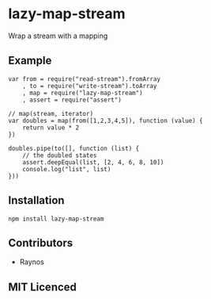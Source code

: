 # lazy-map-stream

Wrap a stream with a mapping

## Example

```
var from = require("read-stream").fromArray
    , to = require("write-stream").toArray
    , map = require("lazy-map-stream")
    , assert = require("assert")

// map(stream, iterator)
var doubles = map(from([1,2,3,4,5]), function (value) {
    return value * 2
})

doubles.pipe(to([], function (list) {
    // the doubled states
    assert.deepEqual(list, [2, 4, 6, 8, 10])
    console.log("list", list)
}))
```

## Installation

`npm install lazy-map-stream`

## Contributors

 - Raynos

## MIT Licenced
